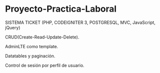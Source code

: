 # Proyecto-Practica-Laboral
SISTEMA TICKET (PHP, CODEIGNITER 3, POSTGRESQL, MVC, JavaScript, jQuery)

CRUD(Create-Read-Update-Delete).

AdminLTE como template.

Datatables y paginación.

Control de sesión por perfil de usuario.
